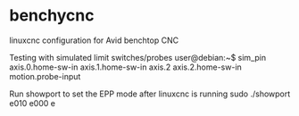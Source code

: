 # benchycnc
linuxcnc configuration for Avid benchtop CNC

Testing with simulated limit switches/probes
user@debian:~$ sim_pin axis.0.home-sw-in axis.1.home-sw-in axis.2 axis.2.home-sw-in motion.probe-input

Run showport to set the EPP mode after linuxcnc is running
sudo ./showport e010 e000 e

